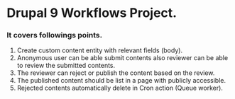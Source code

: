 # Drupal 9 Workflows Project.

### It covers followings points.

1. Create custom content entity with relevant fields (body).
2. Anonymous user can be able submit contents also reviewer can be able to review the submitted contents.
3. The reviewer can reject or publish the content based on the review.
4. The published content should be list in a page with publicly accessible.
5. Rejected contents automatically delete in Cron action (Queue worker).
